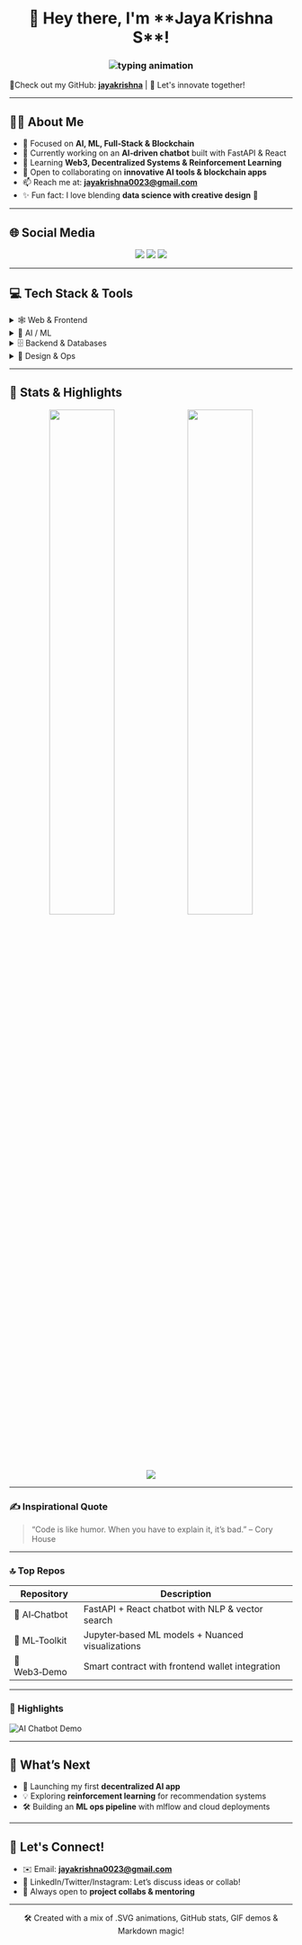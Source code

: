 <!-- Title + Animated Graphic -->
<h1 align="center">👋 Hey there, I'm **Jaya Krishna S**!</h1>
<h3 align="center">
  <img src="https://readme-typing-svg.herokuapp.com?font=Fira+Code&size=22&pause=1000&center=true&vCenter=true&width=500&lines=AI+Enthusiast+|+Blockchain+Coder+|+Full‑Stack+Developer" alt="typing animation" />
</h3>

🚀Check out my GitHub: <a href="https://github.com/jayakrishna"><b>jayakrishna</b></a> | 🎯 Let's innovate together!

---

## 👨‍💻 About Me
- 🎯 Focused on **AI, ML, Full‑Stack & Blockchain**  
- 🔭 Currently working on an **AI‑driven chatbot** built with FastAPI & React  
- 🌱 Learning **Web3, Decentralized Systems & Reinforcement Learning**  
- 🤝 Open to collaborating on **innovative AI tools & blockchain apps**  
- 📫 Reach me at: **jayakrishna0023@gmail.com**  
- ✨ Fun fact: I love blending **data science with creative design** 🎨

---

## 🌐 Social Media
<p align="center">
  <a href="https://instagram.com/jai___k_u_t_t_y"><img src="https://img.shields.io/badge/Instagram-E4405F?logo=instagram&logoColor=white" /></a>
  <a href="https://linkedin.com/in/jaya-krishna-s"><img src="https://img.shields.io/badge/LinkedIn-0A66C2?logo=linkedin&logoColor=white" /></a>
  <a href="https://x.com/Jayakrishna0023"><img src="https://img.shields.io/badge/X-000000?logo=x&logoColor=white" /></a>
</p>

---

## 💻 Tech Stack & Tools

<details>
<summary>🕸 Web & Frontend</summary>
<p>
  ![HTML5](...)&nbsp;![CSS3](...)&nbsp;![JavaScript](...)&nbsp;![React](...)  
  ![Bootstrap](...)&nbsp;![Figma](...)&nbsp;![Canva](...)
</p>
</details>

<details>
<summary>🧠 AI / ML</summary>
<p>
  ![Python](...)&nbsp;![NumPy](...)&nbsp;![Pandas](...)&nbsp;![TensorFlow](...)&nbsp;![PyTorch](...)  
  ![scikit-learn](...)&nbsp;![FastAPI](...)&nbsp;![mlflow](...)
</p>
</details>

<details>
<summary>🗄️ Backend & Databases</summary>
<p>
  ![Django](...)&nbsp;![FastAPI](...)&nbsp;![MySQL](...)&nbsp;![MongoDB](...)&nbsp;![SQLite](...)
</p>
</details>

<details>
<summary>🎨 Design & Ops</summary>
<p>
  ![Blender](...)&nbsp;![Adobe](...)&nbsp;![Google Cloud](...)&nbsp;![Cloudflare](...)
</p>
</details>

---

## 🚦 Stats & Highlights

<p align="center">
  <img src="https://github-readme-stats.vercel.app/api?username=jayakrishna&theme=radical&show_icons=true&count_private=false" width="48%" />
  <img src="https://github-readme-streak-stats.herokuapp.com/?user=jayakrishna&theme=radical" width="48%" />
</p>

<p align="center">
  <img src="https://github-profile-trophy.vercel.app/?username=jayakrishna&theme=radical&no-frame=true&margin-w=10" />
</p>

---

### ✍️ Inspirational Quote  
> “​Code is like humor. When you have to explain it, it’s bad.” – Cory House

---

### 🔝 Top Repos  
| Repository | Description |
|-----------|-------------|
| 🤖 AI‑Chatbot | FastAPI + React chatbot with NLP & vector search |
| 🧠 ML‑Toolkit | Jupyter‑based ML models + Nuanced visualizations |
| 💾 Web3‑Demo | Smart contract with frontend wallet integration |

---

### 🎥 Highlights
![AI Chatbot Demo](https://user-images.githubusercontent.com/…/chatbot-demo.gif)

---

## 💼 What’s Next
- 🚀 Launching my first **decentralized AI app**  
- 💡 Exploring **reinforcement learning** for recommendation systems  
- 🛠️ Building an **ML ops pipeline** with mlflow and cloud deployments

---

## 📘 Let's Connect!

- ✉️ Email: **jayakrishna0023@gmail.com**  
- 💬 LinkedIn/Twitter/Instagram: Let’s discuss ideas or collab!  
- 🌟 Always open to **project collabs & mentoring**

---

<p align="center">🛠️ Created with a mix of .SVG animations, GitHub stats, GIF demos & Markdown magic!</p>
